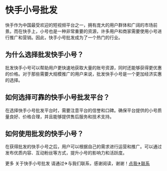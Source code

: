 # 快手小号批发

快手作为中国最受欢迎的短视频平台之一，拥有庞大的用户群体和广阔的市场前景。而在快手上，小号也是一种非常重要的资源，许多用户和商家需要使用小号进行推广和营销。因此，快手小号批发成为了一个热门的行业。

## 为什么选择批发快手小号？

批发快手小号可以帮助用户更快速地获取大量的账号资源，同时还能够获得更优惠的价格。对于那些需要大规模推广的用户来说，批发快手小号是一个更加经济实惠的选择。

## 如何选择可靠的快手小号批发平台？

在选择快手小号批发平台时，需要注意平台的信誉和口碑。确保平台提供的小号质量良好、价格合理，并且能够提供售后服务和技术支持。

## 如何使用批发的快手小号？

在获得批发的快手小号之后，用户可以根据自己的需求进行运营和推广。可以通过发布优质内容、互动粉丝等方式，提升小号的影响力和活跃度。

更多 关于快手小号批发 请通过✈与我们联系，感谢阅读，谢谢！[点我✈联系](https://lm.k02.cc)